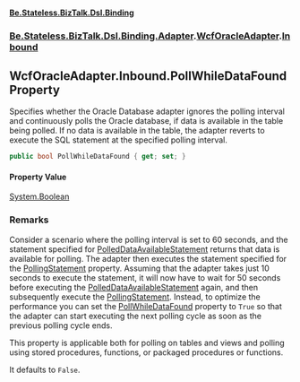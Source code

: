 #### [Be.Stateless.BizTalk.Dsl.Binding](README.md 'README')
### [Be.Stateless.BizTalk.Dsl.Binding.Adapter](Be.Stateless.BizTalk.Dsl.Binding.Adapter.md 'Be.Stateless.BizTalk.Dsl.Binding.Adapter').[WcfOracleAdapter](WcfOracleAdapter.md 'Be.Stateless.BizTalk.Dsl.Binding.Adapter.WcfOracleAdapter').[Inbound](WcfOracleAdapter.Inbound.md 'Be.Stateless.BizTalk.Dsl.Binding.Adapter.WcfOracleAdapter.Inbound')

## WcfOracleAdapter.Inbound.PollWhileDataFound Property

Specifies whether the Oracle Database adapter ignores the polling interval and continuously polls the Oracle
database, if data is available in the table being polled. If no data is available in the table, the adapter
reverts to execute the SQL statement at the specified polling interval.

```csharp
public bool PollWhileDataFound { get; set; }
```

#### Property Value
[System.Boolean](https://docs.microsoft.com/en-us/dotnet/api/System.Boolean 'System.Boolean')

### Remarks

Consider a scenario where the polling interval is set to 60 seconds, and the statement specified for [PolledDataAvailableStatement](WcfOracleAdapter.Inbound.PolledDataAvailableStatement.md 'Be.Stateless.BizTalk.Dsl.Binding.Adapter.WcfOracleAdapter.Inbound.PolledDataAvailableStatement') returns that data is available for polling. The adapter then executes the
statement specified for the [PollingStatement](WcfOracleAdapter.Inbound.PollingStatement.md 'Be.Stateless.BizTalk.Dsl.Binding.Adapter.WcfOracleAdapter.Inbound.PollingStatement') property. Assuming that the adapter takes just 10
seconds to execute the statement, it will now have to wait for 50 seconds before executing the [PolledDataAvailableStatement](WcfOracleAdapter.Inbound.PolledDataAvailableStatement.md 'Be.Stateless.BizTalk.Dsl.Binding.Adapter.WcfOracleAdapter.Inbound.PolledDataAvailableStatement') again, and then subsequently execute the [PollingStatement](WcfOracleAdapter.Inbound.PollingStatement.md 'Be.Stateless.BizTalk.Dsl.Binding.Adapter.WcfOracleAdapter.Inbound.PollingStatement').
Instead, to optimize the performance you can set the [PollWhileDataFound](WcfOracleAdapter.Inbound.PollWhileDataFound.md 'Be.Stateless.BizTalk.Dsl.Binding.Adapter.WcfOracleAdapter.Inbound.PollWhileDataFound') property to `True` so
that the adapter can start executing the next polling cycle as soon as the previous polling cycle ends.

This property is applicable both for polling on tables and views and polling using stored procedures, functions,
or packaged procedures or functions.

It defaults to `False`.